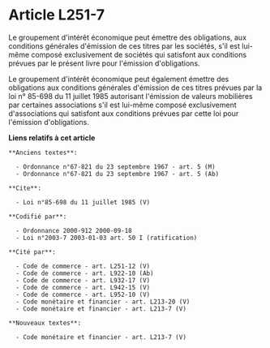 # Article L251-7

Le groupement d'intérêt économique peut émettre des obligations, aux conditions générales d'émission de ces titres par les
sociétés, s'il est lui-même composé exclusivement de sociétés qui satisfont aux conditions prévues par le présent livre pour
l'émission d'obligations. 

Le groupement d'intérêt économique peut également émettre des obligations aux conditions générales d'émission de ces titres
prévues par la loi n° 85-698 du 11 juillet 1985 autorisant l'émission de valeurs mobilières par certaines associations s'il
est lui-même composé exclusivement d'associations qui satisfont aux conditions prévues par cette loi pour l'émission
d'obligations.

**Liens relatifs à cet article**

	**Anciens textes**:

	  - Ordonnance n°67-821 du 23 septembre 1967 - art. 5 (M)
	  - Ordonnance n°67-821 du 23 septembre 1967 - art. 5 (Ab)

	**Cite**:

	  - Loi n°85-698 du 11 juillet 1985 (V)

	**Codifié par**:

	  - Ordonnance 2000-912 2000-09-18
	  - Loi n°2003-7 2003-01-03 art. 50 I (ratification)

	**Cité par**:

	  - Code de commerce - art. L251-12 (V)
	  - Code de commerce - art. L922-10 (Ab)
	  - Code de commerce - art. L932-17 (V)
	  - Code de commerce - art. L942-15 (V)
	  - Code de commerce - art. L952-10 (V)
	  - Code monétaire et financier - art. L213-20 (V)
	  - Code monétaire et financier - art. L213-7 (V)

	**Nouveaux textes**:

	  - Code monétaire et financier - art. L213-7 (V)
